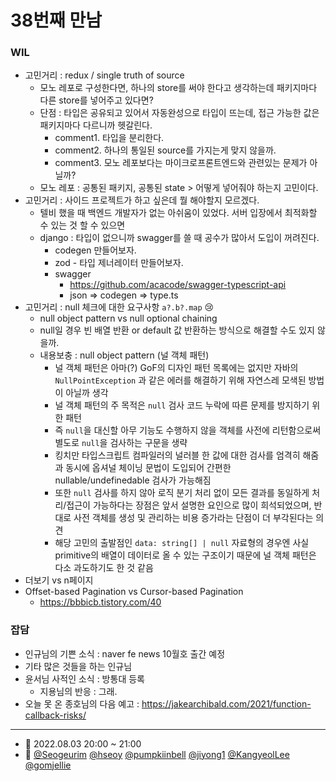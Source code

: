 # 38번째 만남

### WIL

- 고민거리 : redux / single truth of source
  - 모노 레포로 구성한다면, 하나의 store를 써야 한다고 생각하는데 패키지마다 다른 store를 넣어주고 있다면?
  - 단점 : 타입은 공유되고 있어서 자동완성으로 타입이 뜨는데, 접근 가능한 값은 패키지마다 다르니까 헷갈린다.
    - comment1. 타입을 분리한다.
    - comment2. 하나의 통일된 source를 가지는게 맞지 않을까.
    - comment3. 모노 레포보다는 마이크로프론트엔드와 관련있는 문제가 아닐까?
  - 모노 레포 : 공통된 패키지, 공통된 state > 어떻게 넣어줘야 하는지 고민이다.
- 고민거리 : 사이드 프로젝트가 하고 싶은데 뭘 해야할지 모르겠다.
  - 텔비 했을 때 백엔드 개발자가 없는 아쉬움이 있었다. 서버 입장에서 최적화할 수 있는 것 할 수 있으면
  - django : 타입이 없으니까 swagger를 쓸 때 공수가 많아서 도입이 꺼려진다.
    - codegen 만들어보자.
    - zod - 타입 제너레이터 만들어보자.
    - swagger
      - https://github.com/acacode/swagger-typescript-api
      - json => codegen => type.ts
- 고민거리 : null 체크에 대한 요구사항 `a?.b?.map` 😢
  - null object pattern vs null optional chaining
  - null일 경우 빈 배열 반환 or default 값 반환하는 방식으로 해결할 수도 있지 않을까.
  - 내용보충 : null object pattern (널 객체 패턴)
    - 널 객체 패턴은 아마(?) GoF의 디자인 패턴 목록에는 없지만 자바의 `NullPointException` 과 같은 에러를 해결하기 위해 자연스레 모색된 방법이 아닐까 생각
    - 널 객체 패턴의 주 목적은 `null` 검사 코드 누락에 따른 문제를 방지하기 위한 패턴
    - 즉 `null`을 대신할 아무 기능도 수행하지 않을 객체를 사전에 리턴함으로써 별도로 `null`을 검사하는 구문을 생략
    - 킹치만 타입스크립트 컴파일러의 널러블 한 값에 대한 검사를 엄격히 해줌과 동시에 옵셔널 체이닝 문법이 도입되어 간편한 nullable/undefinedable 검사가 가능해짐
    - 또한 `null` 검사를 하지 않아 로직 분기 처리 없이 모든 결과를 동일하게 처리/접근이 가능하다는 장점은 앞서 설명한 요인으로 많이 희석되었으며, 반대로 사전 객체를 생성 및 관리하는 비용 증가라는 단점이 더 부각된다는 의견
    - 해당 고민의 출발점인 `data: string[] | null` 자료형의 경우엔 사실 primitive의 배열이 데이터로 올 수 있는 구조이기 때문에 널 객체 패턴은 다소 과도하기도 한 것 같음
- 더보기 vs n페이지
- Offset-based Pagination vs Cursor-based Pagination
  - https://bbbicb.tistory.com/40

### 잡담

- 인규님의 기쁜 소식 : naver fe news 10월호 출간 예정
- 기타 많은 것들을 하는 인규님
- 윤서님 사적인 소식 : 방통대 등록
  - 지용님의 반응 : 그래.
- 오늘 못 온 종호님의 다음 예고 : https://jakearchibald.com/2021/function-callback-risks/

---

- 📆 2022.08.03 20:00 ~ 21:00
- 👥 [@Seogeurim](https://github.com/Seogeurim) [@hseoy](https://github.com/hseoy) [@pumpkiinbell](https://github.com/pumpkiinbell)
  [@jiyong1](https://github.com/jiyong1) [@KangyeolLee](https://github.com/KangyeolLee) [@gomjellie](https://github.com/gomjellie)
